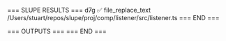 === SLUPE RESULTS ===
d7g ✅ file_replace_text /Users/stuart/repos/slupe/proj/comp/listener/src/listener.ts
=== END ===

=== OUTPUTS ===
=== END ===